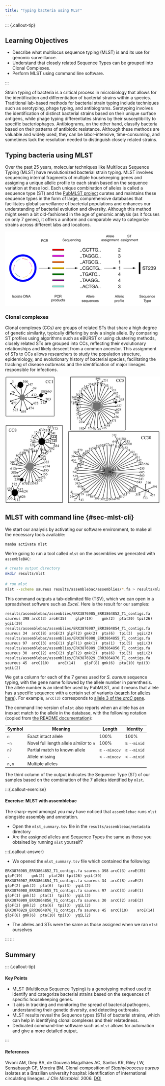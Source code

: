 ```yaml
---
title: "Typing bacteria using MLST"
---
```


::: {.callout-tip}
## Learning Objectives

- Describe what multilocus sequence typing (MLST) is and its use for genomic surveillance.
- Understand that closely related Sequence Types can be grouped into Clonal Complexes.
- Perform MLST using command line software. 

:::

Strain typing of bacteria is a critical process in microbiology that allows for the identification and differentiation of bacterial strains within a species. Traditional lab-based methods for bacterial strain typing include techniques such as serotyping, phage typing, and antibiograms. Serotyping involves the identification of distinct bacterial strains based on their unique surface antigens, while phage typing differentiates strains by their susceptibility to specific bacteriophages. Antibiograms, on the other hand, classify bacteria based on their patterns of antibiotic resistance. Although these methods are valuable and widely used, they can be labor-intensive, time-consuming, and sometimes lack the resolution needed to distinguish closely related strains.

## Typing bacteria using MLST

Over the past 25 years, molecular techniques like Multilocus Sequence Typing (MLST) have revolutionized bacterial strain typing. MLST involves sequencing internal fragments of multiple housekeeping genes and assigning a unique allelic profile to each strain based on the sequence variation at these loci. Each unique combination of alleles is called a sequence type (ST) and the [PubMLST project](https://pubmlst.org/) curates and maintains these sequence types in the form of large, comprehensive databases that facilitates global surveillance of bacterial populations and enhances our understanding of bacterial evolution and diversity. Although this method might seem a bit old-fashioned in the age of genomic analysis (as it focuses on only 7 genes), it offers a uniform and comparable way to categorize strains across different labs and locations.

![Multilocus Sequence Typing (MLST)](images/mlst.png)

### Clonal complexes

Clonal complexes (CCs) are groups of related STs that share a high degree of genetic similarity, typically differing by only a single allele. By comparing ST profiles using algorithms such as eBURST or using clustering methods, closely related STs are grouped into CCs, reflecting their evolutionary relationships and likely descent from a common ancestor. This assignment of STs to CCs allows researchers to study the population structure, epidemiology, and evolutionary history of bacterial species, facilitating the tracking of disease outbreaks and the identification of major lineages responsible for infections.

![Common _S. aureus_ Clonal Complexes (CCs) composed of closely related STs (Vivoni 2006)](images/clonal-complexes.jpeg)

## MLST with command line {#sec-mlst-cli}

We start our analysis by activating our software environment, to make all the necessary tools available: 

```bash
mamba activate mlst
```

We're going to run a tool called `mlst` on the assemblies we generated with `assembleBAC`:

```bash
# create output directory
mkdir results/mlst

# run mlst
mlst --scheme saureus results/assemblebac/assemblies/*.fa > results/mlst/mlst_typing.tsv
```

This command outputs a tab-delimited file (TSV), which we can open in a spreadsheet software such as _Excel_. 
Here is the result for our samples:

```
results/assemblebac/assemblies/ERX3876905_ERR3864852_T1_contigs.fa	saureus	398	arcC(3)	aroE(35)	glpF(19)	gmk(2)	pta(20)	tpi(26)	yqiL(39)
results/assemblebac/assemblies/ERX3876907_ERR3864854_T1_contigs.fa	saureus	34	arcC(8)	aroE(2)	glpF(2)	gmk(2)	pta(6)	tpi(3)	yqiL(2)
results/assemblebac/assemblies/ERX3876908_ERR3864855_T1_contigs.fa	saureus	97	arcC(3)	aroE(1)	glpF(1)	gmk(1)	pta(1)	tpi(5)	yqiL(3)
results/assemblebac/assemblies/ERX3876909_ERR3864856_T1_contigs.fa	saureus	30	arcC(2)	aroE(2)	glpF(2)	gmk(2)	pta(6)	tpi(3)	yqiL(2)
results/assemblebac/assemblies/ERX3876929_ERR3864876_T1_contigs.fa	saureus	45	arcC(10)	aroE(14)	glpF(8)	gmk(6)	pta(10)	tpi(3)	yqiL(2)
```

We get a column for each of the 7 genes used for _S. aureus_ sequence typing, with the gene name followed by the allele number in parenthesis. 
The allele number is an identifier used by PubMLST, and it means that allele has a specific sequence with a certain set of variants ([search for alleles here](https://pubmlst.org/bigsdb?db=pubmlst_saureus_seqdef&page=alleleQuery)). 
For example, `arcC(3)` corresponds to [allele 3 of the _arcC_ gene](https://pubmlst.org/bigsdb?db=pubmlst_saureus_seqdef&page=alleleInfo&locus=arcC&allele_id=3).

The command line version of `mlst` also reports when an allele has an inexact match to the allele in the database, with the following notation (copied from [the README documentation](https://github.com/tseemann/mlst)):

| Symbol | Meaning                                   | Length            | Identity       |
| ------ | ----------------------------------------- | ----------------- | -------------- |
| `n`    | Exact intact allele                       | 100%              | 100%           |
| `~n`   | Novel full length allele _similar_ to `n` | 100%              | ≥ `--minid`    |
| `n?`   | Partial match to known allele             | ≥ `--mincov`      | ≥ `--minid`    |
| `-`    | Allele missing                            | < `--mincov`      | < `--minid`    |
| `n,m`  | Multiple alleles                          |                   |                |

The third column of the output indicates the Sequence Type (ST) of our samples based on the combination of the 7 alleles identified by `mlst`.

:::{.callout-exercise}
#### Exercise: MLST with assemblebac

The sharp-eyed amongst you may have noticed that `assemblebac` runs `mlst` alongside assembly and annotation.

- Open the `mlst_summary.tsv` file in the `results/assemblebac/metadata` directory
- Are the assigned alleles and Sequence Types the same as those you obtained by running `mlst` yourself?

:::{.callout-answer}

- We opened the `mlst_summary.tsv` file which contained the following:

```
ERX3876905_ERR3864852_T1_contigs.fa	saureus	398	arcC(3)	aroE(35)	glpF(19)	gmk(2)	pta(20)	tpi(26)	yqiL(39)
ERX3876907_ERR3864854_T1_contigs.fa	saureus	34	arcC(8)	aroE(2)	glpF(2)	gmk(2)	pta(6)	tpi(3)	yqiL(2)
ERX3876908_ERR3864855_T1_contigs.fa	saureus	97	arcC(3)	aroE(1)	glpF(1)	gmk(1)	pta(1)	tpi(5)	yqiL(3)
ERX3876909_ERR3864856_T1_contigs.fa	saureus	30	arcC(2)	aroE(2)	glpF(2)	gmk(2)	pta(6)	tpi(3)	yqiL(2)
ERX3876929_ERR3864876_T1_contigs.fa	saureus	45	arcC(10)	aroE(14)	glpF(8)	gmk(6)	pta(10)	tpi(3)	yqiL(2)
```
- The alleles and STs were the same as those assigned when we ran `mlst` ourselves

:::
:::

## Summary

::: {.callout-tip}
#### Key Points

- MLST (Multilocus Sequence Typing) is a genotyping method used to identify and categorize bacterial strains based on the sequences of specific housekeeping genes.
- It aids in tracking and monitoring the spread of bacterial pathogens, understanding their genetic diversity, and detecting outbreaks.
- MLST results reveal the Sequence types (STs) of bacterial strains, which can help in identifying clonal complexes and their relatedness.
- Dedicated command-line software such as `mlst` allows for automation and give a more detailed output.

:::

#### References

Vivoni AM, Diep BA, de Gouveia Magalhães AC, Santos KR, Riley LW, Sensabaugh GF, Moreira BM. Clonal composition of _Staphylococcus aureus_ isolates at a Brazilian university hospital: identification of international circulating lineages. _J Clin Microbiol._ 2006. [DOI](https://doi.org/10.1128/JCM.44.5.1686-1691.2006)